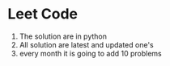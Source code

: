 # Leet Code

1. The solution are in python
2. All solution are latest and updated    one's
3. every month it is going to add 10 problems 